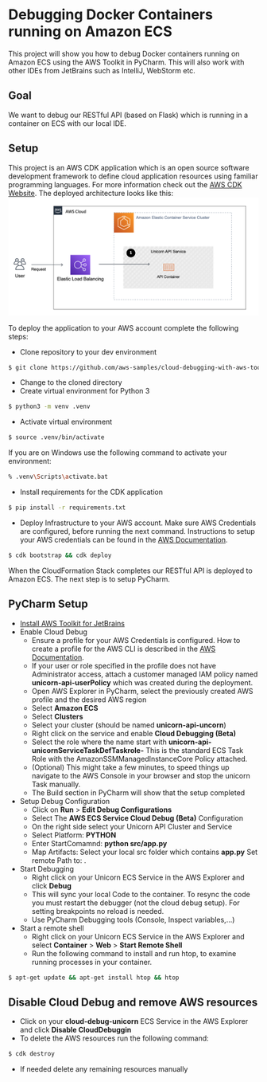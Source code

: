 # Debugging Docker Containers running on Amazon ECS

This project will show you how to debug Docker containers running on Amazon ECS using the AWS Toolkit in PyCharm. This will also work with other IDEs from JetBrains such as IntelliJ, WebStorm etc. 
 
## Goal

We want to debug our RESTful API (based on Flask) which is running in a container on ECS with our local IDE.

## Setup

This project is an AWS CDK application which is an open source software development framework to define cloud application resources using familiar programming languages. For more information check out the [AWS CDK Website](https://aws.amazon.com/cdk/). 
The deployed architecture looks like this:
![](img/api-architecture.png)

To deploy the application to your AWS account complete the following steps:

- Clone repository to your dev environment
```bash
$ git clone https://github.com/aws-samples/cloud-debugging-with-aws-toolkit.git
```
- Change to the cloned directory
- Create virtual environment for Python 3
```bash
$ python3 -m venv .venv
```
- Activate virtual environment
```bash
$ source .venv/bin/activate
```
If you are on Windows use the following command to activate your environment:
```bash
% .venv\Scripts\activate.bat
```
- Install requirements for the CDK application
```bash
$ pip install -r requirements.txt
```
- Deploy Infrastructure to your AWS account. Make sure AWS Credentials are configured, before running the next command. Instructions to setup your AWS credentials can be found in the [AWS Documentation](https://docs.aws.amazon.com/cli/latest/userguide/cli-configure-files.html).
```bash
$ cdk bootstrap && cdk deploy
```
When the CloudFormation Stack completes our RESTful API is deployed to Amazon ECS. The next step is to setup PyCharm.

## PyCharm Setup

- [Install AWS Toolkit for JetBrains](https://docs.aws.amazon.com/toolkit-for-jetbrains/latest/userguide/key-tasks.html#key-tasks-install)
- Enable Cloud Debug
  - Ensure a profile for your AWS Credentials is configured. How to create a profile for the AWS CLI is described in the [AWS Documentation](https://docs.aws.amazon.com/cli/latest/userguide/cli-configure-files.html). 
  - If your user or role specified in the profile does not have Administrator access, attach a customer managed IAM policy named **unicorn-api-userPolicy** which was created during the deployment.
  - Open AWS Explorer in PyCharm, select the previously created AWS profile and the desired AWS region
  - Select **Amazon ECS**
  - Select **Clusters** 
  - Select your cluster (should be named **unicorn-api-uncorn**)
  - Right click on the service and enable **Cloud Debugging (Beta)**
  - Select the role where the name start with **unicorn-api-unicornServiceTaskDefTaskrole-** This is the standard ECS Task Role with the AmazonSSMManagedInstanceCore Policy attached.
  - (Optional) This might take a few minutes, to speed things up navigate to the AWS Console in your browser and stop the unicorn Task manually.
  - The Build section in PyCharm will show that the setup completed
- Setup Debug Configuration
  - Click on **Run** > **Edit Debug Configurations**
  - Select The **AWS ECS Service Cloud Debug (Beta)** Configuration
  - On the right side select your Unicorn API Cluster and Service
  - Select Platform: **PYTHON**
  - Enter StartComamnd: **python src/app.py**
  - Map Artifacts: Select your local src folder which contains **app.py** Set remote Path to: .
- Start Debugging
  - Right click on your Unicorn ECS Service in the AWS Explorer and click **Debug**
  - This will sync your local Code to the container. To resync the code you must restart the debugger (not the cloud debug setup). For setting breakpoints no reload is needed.
  - Use PyCharm Debugging tools (Console, Inspect variables,...)
- Start a remote shell
  - Right click on your Unicorn ECS Service in the AWS Explorer and select **Container** > **Web** > **Start Remote Shell**
  - Run the following command to install and run htop, to examine running processes in your container.
```bash
$ apt-get update && apt-get install htop && htop
```
## Disable Cloud Debug and remove AWS resources
- Click on your **cloud-debug-unicorn** ECS Service in the AWS Explorer and click **Disable CloudDebuggin**
- To delete the AWS resources run the following command:
```bash
$ cdk destroy
```
- If needed delete any remaining resources manually